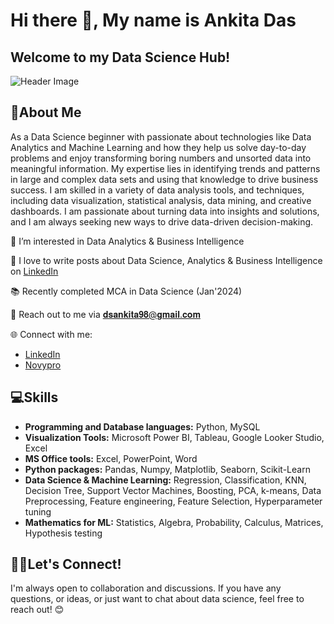 # Hi there 👋, My name is Ankita Das
## Welcome to my Data Science Hub! 

![Header Image](https://repository-images.githubusercontent.com/265904235/46eef600-9bab-11ea-87d9-ff5e73c39b97)

## 💫About Me
As a Data Science beginner with passionate about technologies like Data Analytics and Machine Learning and how they help us solve day-to-day problems and enjoy transforming boring numbers and unsorted data into meaningful information. My expertise lies in identifying trends and patterns in large and complex data sets and using that knowledge to drive business success. I am skilled in a variety of data analysis tools, and techniques, including data visualization, statistical analysis, data mining, and creative dashboards. I am passionate about turning data into insights and solutions, and I am always seeking new ways to drive data-driven decision-making.

👀  I’m interested in Data Analytics & Business Intelligence

📝  I love to write posts about Data Science, Analytics & Business Intelligence on [LinkedIn](https://www.linkedin.com/in/ankita-das-7339aa123/)

📚  Recently completed MCA in Data Science (Jan'2024) 

📧  Reach out to me via 𝐝𝐬𝐚𝐧𝐤𝐢𝐭𝐚𝟗𝟖@𝐠𝐦𝐚𝐢𝐥.𝐜𝐨𝐦


🌐 Connect with me:
- [LinkedIn](https://www.linkedin.com/in/ankita-das-7339aa123/)
- [Novypro](https://www.novypro.com/profile_projects/member----3522)


## 💻Skills
- **Programming and Database languages:** Python, MySQL
- **Visualization Tools:** Microsoft Power BI, Tableau, Google Looker Studio, Excel
- **MS Office tools:** Excel, PowerPoint, Word
- **Python packages:** Pandas, Numpy, Matplotlib, Seaborn, Scikit-Learn
- **Data Science & Machine Learning:** Regression, Classification, KNN, Decision Tree, Support Vector Machines, Boosting, PCA, k-means, Data Preprocessing, Feature engineering, Feature Selection, Hyperparameter tuning
- **Mathematics for ML:** Statistics, Algebra, Probability, Calculus, Matrices, Hypothesis testing

## 🤝🏻Let's Connect!
I'm always open to collaboration and discussions. If you have any questions, or ideas, or just want to chat about data science, feel free to reach out! 😊


